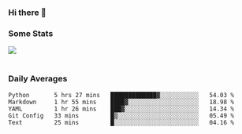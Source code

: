 ### Hi there 👋

<!--
**haruishi43/haruishi43** is a ✨ _special_ ✨ repository because its `README.md` (this file) appears on your GitHub profile.

Here are some ideas to get you started:

- 🔭 I’m currently working on ...
- 🌱 I’m currently learning ...
- 👯 I’m looking to collaborate on ...
- 🤔 I’m looking for help with ...
- 💬 Ask me about ...
- 📫 How to reach me: ...
- 😄 Pronouns: ...
- ⚡ Fun fact: ...
-->

### Some Stats
<div>
  <img align="center" src="https://github-readme-stats.vercel.app/api?username=haruishi43&count_private=true&show_icons=true" />
</div>

</br>

### Daily Averages

<!--START_SECTION:waka-->
```text
Python       5 hrs 27 mins   █████████████▓░░░░░░░░░░░   54.03 % 
Markdown     1 hr 55 mins    ████▓░░░░░░░░░░░░░░░░░░░░   18.98 % 
YAML         1 hr 26 mins    ███▓░░░░░░░░░░░░░░░░░░░░░   14.34 % 
Git Config   33 mins         █▒░░░░░░░░░░░░░░░░░░░░░░░   05.49 % 
Text         25 mins         █░░░░░░░░░░░░░░░░░░░░░░░░   04.16 % 
```
<!--END_SECTION:waka-->

